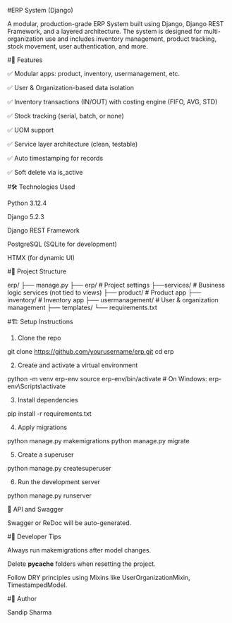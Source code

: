#ERP System (Django)

A modular, production-grade ERP System built using Django, Django REST Framework, and a layered architecture. The system is designed for multi-organization use and includes inventory management, product tracking, stock movement, user authentication, and more.

#🚀 Features

✅ Modular apps: product, inventory, usermanagement, etc.

✅ User & Organization-based data isolation

✅ Inventory transactions (IN/OUT) with costing engine (FIFO, AVG, STD)

✅ Stock tracking (serial, batch, or none)

✅ UOM support

✅ Service layer architecture (clean, testable)

✅ Auto timestamping for records

✅ Soft delete via is_active

#🛠️ Technologies Used

Python 3.12.4

Django 5.2.3

Django REST Framework

PostgreSQL (SQLite for development)

HTMX (for dynamic UI)

#🧩 Project Structure

erp/
├── manage.py
├── erp/              # Project settings
    ├──services/       # Business logic services (not tied to views)
├── product/           # Product app
├── inventory/         # Inventory app
├── usermanagement/    # User & organization management
├── templates/
└── requirements.txt

#🏗️ Setup Instructions

1. Clone the repo

git clone https://github.com/yourusername/erp.git
cd erp

2. Create and activate a virtual environment

python -m venv erp-env
source erp-env/bin/activate  # On Windows: erp-env\Scripts\activate

3. Install dependencies

pip install -r requirements.txt

4. Apply migrations

python manage.py makemigrations
python manage.py migrate

5. Create a superuser

python manage.py createsuperuser

6. Run the development server

python manage.py runserver

🧪 API and Swagger

Swagger or ReDoc will be auto-generated.

#🧼 Developer Tips

Always run makemigrations after model changes.

Delete __pycache__ folders when resetting the project.

Follow DRY principles using Mixins like UserOrganizationMixin, TimestampedModel.

#🧠 Author

Sandip Sharma
